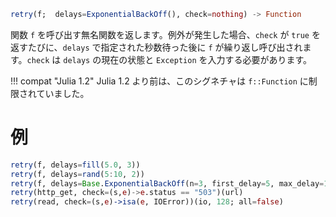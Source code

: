 ```julia
retry(f;  delays=ExponentialBackOff(), check=nothing) -> Function
```

関数 `f` を呼び出す無名関数を返します。例外が発生した場合、`check` が `true` を返すたびに、`delays` で指定された秒数待った後に `f` が繰り返し呼び出されます。`check` は `delays` の現在の状態と `Exception` を入力する必要があります。

!!! compat "Julia 1.2"
    Julia 1.2 より前は、このシグネチャは `f::Function` に制限されていました。


# 例

```julia
retry(f, delays=fill(5.0, 3))
retry(f, delays=rand(5:10, 2))
retry(f, delays=Base.ExponentialBackOff(n=3, first_delay=5, max_delay=1000))
retry(http_get, check=(s,e)->e.status == "503")(url)
retry(read, check=(s,e)->isa(e, IOError))(io, 128; all=false)
```
